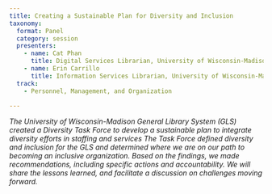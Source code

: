 ```yaml
---
title: Creating a Sustainable Plan for Diversity and Inclusion
taxonomy:
  format: Panel
  category: session
  presenters:
    - name: Cat Phan
	  title: Digital Services Librarian, University of Wisconsin-Madison
	- name: Erin Carrillo
	  title: Information Services Librarian, University of Wisconsin-Madison
  track: 
    - Personnel, Management, and Organization
	
---
```

_The University of Wisconsin-Madison General Library System (GLS) created a Diversity Task Force to develop a sustainable plan to integrate diversity efforts in staffing and services The Task Force defined diversity and inclusion for the GLS and determined where we are on our path to becoming an inclusive organization. Based on the findings, we made recommendations, including specific actions and accountability. We will share the lessons learned, and facilitate a discussion on challenges moving forward._
